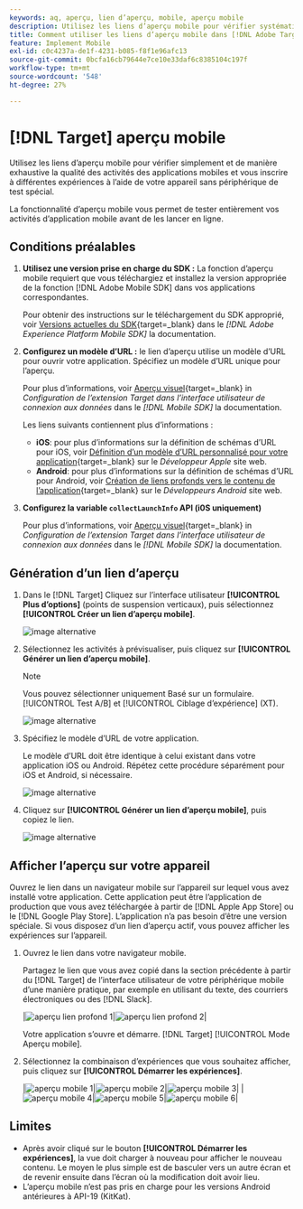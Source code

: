 ```yaml
---
keywords: aq, aperçu, lien d’aperçu, mobile, aperçu mobile
description: Utilisez les liens d’aperçu mobile pour vérifier systématiquement la qualité des activités des applications mobiles.
title: Comment utiliser les liens d’aperçu mobile dans [!DNL Adobe Target] Mobile ?
feature: Implement Mobile
exl-id: c0c4237a-de1f-4231-b085-f8f1e96afc13
source-git-commit: 0bcfa16cb79644e7ce10e33daf6c8385104c197f
workflow-type: tm+mt
source-wordcount: '548'
ht-degree: 27%

---
```


# [!DNL Target] aperçu mobile

Utilisez les liens d’aperçu mobile pour vérifier simplement et de manière exhaustive la qualité des activités des applications mobiles et vous inscrire à différentes expériences à l’aide de votre appareil sans périphérique de test spécial.

La fonctionnalité d’aperçu mobile vous permet de tester entièrement vos activités d’application mobile avant de les lancer en ligne.

## Conditions préalables

1. **Utilisez une version prise en charge du SDK :** La fonction d’aperçu mobile requiert que vous téléchargiez et installez la version appropriée de la fonction [!DNL Adobe Mobile SDK] dans vos applications correspondantes.

   Pour obtenir des instructions sur le téléchargement du SDK approprié, voir [Versions actuelles du SDK](https://developer.adobe.com/client-sdks/documentation/current-sdk-versions/){target=_blank} dans le *[!DNL Adobe Experience Platform Mobile SDK]* la documentation.

1. **Configurez un modèle d’URL :** le lien d’aperçu utilise un modèle d’URL pour ouvrir votre application. Spécifiez un modèle d’URL unique pour l’aperçu.

   Pour plus d’informations, voir [Aperçu visuel](https://developer.adobe.com/client-sdks/documentation/adobe-target/#visual-preview){target=_blank} in *Configuration de l’extension Target dans l’interface utilisateur de connexion aux données* dans le *[!DNL Mobile SDK]* la documentation.

   Les liens suivants contiennent plus d’informations :

   * **iOS**: pour plus d’informations sur la définition de schémas d’URL pour iOS, voir [Définition d’un modèle d’URL personnalisé pour votre application](https://developer.apple.com/documentation/xcode/defining-a-custom-url-scheme-for-your-app){target=_blank} sur le *Développeur Apple* site web.
   * **Android**: pour plus d’informations sur la définition de schémas d’URL pour Android, voir [Création de liens profonds vers le contenu de l’application](https://developer.android.com/training/app-links/deep-linking){target=_blank} sur le *Développeurs Android* site web.

1. **Configurez la variable `collectLaunchInfo` API (i0S uniquement)**

   Pour plus d’informations, voir [Aperçu visuel](https://developer.adobe.com/client-sdks/documentation/adobe-target/#visual-preview){target=_blank} in *Configuration de l’extension Target dans l’interface utilisateur de connexion aux données* dans le *[!DNL Mobile SDK]* la documentation.

## Génération d’un lien d’aperçu

1. Dans le [!DNL Target] Cliquez sur l’interface utilisateur **[!UICONTROL Plus d’options]** (points de suspension verticaux), puis sélectionnez **[!UICONTROL Créer un lien d’aperçu mobile]**.

   ![image alternative](assets/mobile-preview-create.png)

1. Sélectionnez les activités à prévisualiser, puis cliquez sur **[!UICONTROL Générer un lien d’aperçu mobile]**.

   >[!NOTE]
   >
   >Vous pouvez sélectionner uniquement Basé sur un formulaire. [!UICONTROL Test A/B] et [!UICONTROL Ciblage d’expérience] (XT).

   ![image alternative](assets/mobile-preview-select-activities.png)

1. Spécifiez le modèle d’URL de votre application.

   Le modèle d’URL doit être identique à celui existant dans votre application iOS ou Android. Répétez cette procédure séparément pour iOS et Android, si nécessaire.

   ![image alternative](assets/mobile-preview-enter-url-scheme.png)

1. Cliquez sur **[!UICONTROL Générer un lien d’aperçu mobile]**, puis copiez le lien.

   ![image alternative](assets/mobile-preview-generate-and-copy.png)

## Afficher l’aperçu sur votre appareil

Ouvrez le lien dans un navigateur mobile sur l’appareil sur lequel vous avez installé votre application. Cette application peut être l’application de production que vous avez téléchargée à partir de [!DNL Apple App Store] ou le [!DNL Google Play Store]. L’application n’a pas besoin d’être une version spéciale. Si vous disposez d’un lien d’aperçu actif, vous pouvez afficher les expériences sur l’appareil.

1. Ouvrez le lien dans votre navigateur mobile.

   Partagez le lien que vous avez copié dans la section précédente à partir du [!DNL Target] de l’interface utilisateur de votre périphérique mobile d’une manière pratique, par exemple en utilisant du texte, des courriers électroniques ou des [!DNL Slack].

   |![aperçu lien profond 1](assets/mobile-preview-open-deeplink.png)|![aperçu lien profond 2](assets/mobile-preview-open-app.png)|

   Votre application s’ouvre et démarre. [!DNL Target] [!UICONTROL Mode Aperçu mobile].

1. Sélectionnez la combinaison d’expériences que vous souhaitez afficher, puis cliquez sur **[!UICONTROL Démarrer les expériences]**.

   |![aperçu mobile 1](assets/mobile-preview-experience-selection-1.png)|![aperçu mobile 2](assets/mobile-preview-experience-result-1-france.png)|![aperçu mobile 3](assets/mobile-preview-experience-result-1-shipfree.png)|
|![aperçu mobile 4](assets/mobile-preview-experience-selection-2.png)|![aperçu mobile 5](assets/mobile-preview-experience-result-2-aus.png)|![aperçu mobile 6](assets/mobile-preview-experience-result-2-10off.png)|

## Limites 

* Après avoir cliqué sur le bouton **[!UICONTROL Démarrer les expériences]**, la vue doit charger à nouveau pour afficher le nouveau contenu. Le moyen le plus simple est de basculer vers un autre écran et de revenir ensuite dans l’écran où la modification doit avoir lieu.
* L’aperçu mobile n’est pas pris en charge pour les versions Android antérieures à API-19 (KitKat).
